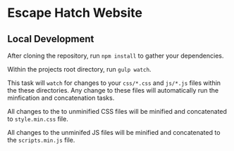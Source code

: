 # Escape Hatch Website

## Local Development

After cloning the repository, run `npm install` to gather your dependencies. 

Within the projects root directory, run `gulp watch`. 

This task will `watch` for changes to your `css/*.css` and `js/*.js` files within the these directories. Any change to these files will automatically run the minfication and concatenation tasks.

All changes to the to unminified CSS files will be minified and concatenated to `style.min.css` file. 

All changes to the unminifed JS files will be minified and concatenated to the `scripts.min.js` file.